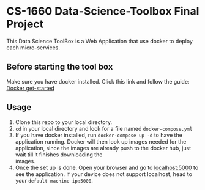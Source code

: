 # CS-1660 Data-Science-Toolbox Final Project
This Data Science ToolBox is a Web Application that use docker to deploy each micro-services. 

## Before starting the tool box
Make sure you have docker installed.
Click this link and follow the guide: [Docker get-started](https://www.docker.com/get-started)

## Usage
1. Clone this repo to your local directory. 
2. `cd` in your local directory and look for a file named `docker-compose.yml`
3. If you have docker installed, run `docker-compose up -d` to have the application running. 
	 Docker will then look up images needed for the application, since the images are already push to the docker hub, just wait till it finishes downloading the 	
	 images. 
4. Once the set up is done. Open your browser and go to [localhost:5000](http://127.0.0.1:5000/) to see the application. If your device does not support localhost, head to your `default machine ip:5000`. 
